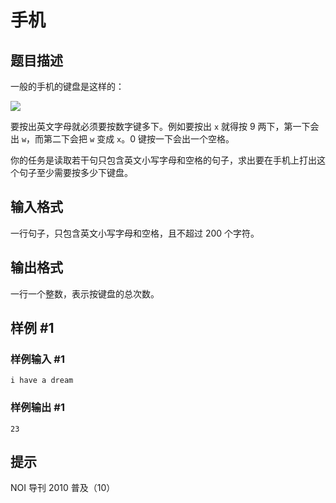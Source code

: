 # 手机

## 题目描述

一般的手机的键盘是这样的：

![](https://cdn.luogu.com.cn/upload/image_hosting/2mokuz5x.png)

要按出英文字母就必须要按数字键多下。例如要按出 `x` 就得按 9 两下，第一下会出 `w`，而第二下会把 `w` 变成 `x`。0 键按一下会出一个空格。

你的任务是读取若干句只包含英文小写字母和空格的句子，求出要在手机上打出这个句子至少需要按多少下键盘。


## 输入格式

一行句子，只包含英文小写字母和空格，且不超过 200 个字符。


## 输出格式

一行一个整数，表示按键盘的总次数。


## 样例 #1

### 样例输入 #1
```
i have a dream
```

### 样例输出 #1

```
23
```

## 提示

NOI 导刊 2010 普及（10）

